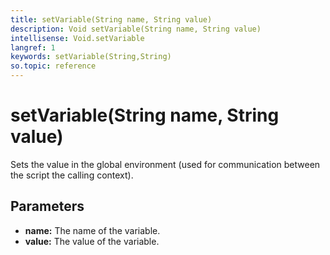 ```yaml
---
title: setVariable(String name, String value)
description: Void setVariable(String name, String value)
intellisense: Void.setVariable
langref: 1
keywords: setVariable(String,String)
so.topic: reference
---
```


# setVariable(String name, String value)

Sets the value in the global environment (used for communication between the script the calling context).

## Parameters

* **name:** The name of the variable.
* **value:** The value of the variable.
